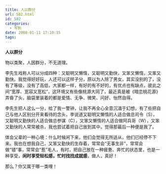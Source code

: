 ```yaml
---
title: 人以群分
url: 582.html
id: 582
categories:
  - 写到
date: 2008-01-11 17:10:15
tags:
---
```


**人以群分**

  
物以类聚，人因群分，不无道理。  
  
李先生戏称人可以分成四种：又聪明又懒惰，又聪明又勤快，又笨又懒惰，又笨又勤快。我觉得好好玩，人还可以这样子分，原以为人除了男女，其实没别的了，没有了等级，没有了高低，大家都一样，有好的有不好的，有优点也有缺点，彼此之间“宽厚、宽容又宽松”，这环境又有些像桃源大同了，最近真是被《暗恋桃花源》弄昏了头，脑袋里装着的都是爱情、无争、微笑、问好、怡然自得。  
  
李先生把人这么一分，给了我一警钟，让我不再全心全意沉湎于幻想，有了些把自己与他人区别分开来看待的念头，李说道又聪明又懒惰的人适合做总司令（S），又聪明又勤快的人适合做总参谋（C），又笨又懒惰的人适合做阿兵哥（W），又笨又勤快的人常常被杀，我也尝试着把自己放到其中，觉得那最后一种便是我了。  
  
体会父辈的一种心境：什么时候闲下来，他们会觉得无所适从，他们已经停不下来。我也在想我自己，又笨又勤快的生存着，常常会“无事生非”，常常会做“错”事，常常会“惹”毛人，有时，把自己放在一种疲惫、奔忙的状态里，也是一种享受，**闲时享受轻松感，忙时找找成就感**，做人，真好！  
  
那么？你又属于哪一类哩！
